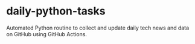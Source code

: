 # daily-python-tasks
Automated Python routine to collect and update daily tech news and data on GitHub using GitHub Actions.
